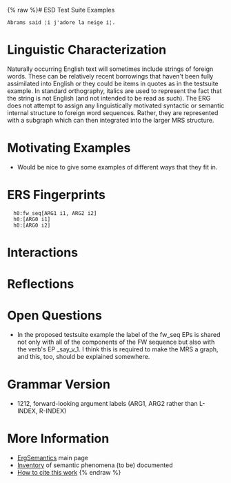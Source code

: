 {% raw %}# ESD Test Suite Examples

    Abrams said ¦i j'adore la neige i¦.

# Linguistic Characterization

Naturally occurring English text will sometimes include strings of
foreign words. These can be relatively recent borrowings that haven't
been fully assimilated into English or they could be items in quotes as
in the testsuite example. In standard orthography, italics are used to
represent the fact that the string is not English (and not intended to
be read as such). The ERG does not attempt to assign any linguistically
motivated syntactic or semantic internal structure to foreign word
sequences. Rather, they are represented with a subgraph which can then
integrated into the larger MRS structure.

# Motivating Examples

- Would be nice to give some examples of different ways that they fit
in.

# ERS Fingerprints

      h0:fw_seq[ARG1 i1, ARG2 i2]
      h0:[ARG0 i1]
      h0:[ARG0 i2]

# Interactions

# Reflections

# Open Questions

- In the proposed testsuite example the label of the fw\_seq EPs is
shared not only with all of the components of the FW sequence but
also with the verb's EP \_say\_v\_1. I think this is required to
make the MRS a graph, and this, too, should be explained somewhere.

# Grammar Version

- 1212, forward-looking argument labels (ARG1, ARG2 rather than
L-INDEX, R-INDEX)

# More Information

- [ErgSemantics](ErgSemantics) main page
- [Inventory](ErgSemantics_Inventory) of semantic phenomena (to be)
documented
- [How to cite this work](ErgSemantics_HowToCite)
{% endraw %}
